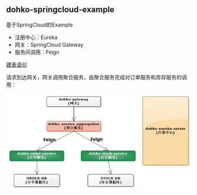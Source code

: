 dohko-springcloud-example
---
基于SpringCloud的Example

- 注册中心：Eureka
- 网关：SpringCloud Gateway
- 服务间调用：Feign

[建表语句](https://github.com/Mr-LuXiaoHua/dohko-springcloud-example/tree/master/static)

请求到达网关，网关调用聚合服务，由聚合服务完成对订单服务和库存服务的调用：

![](https://github.com/Mr-LuXiaoHua/dohko-springcloud-example/blob/master/static/service-demo.png)






